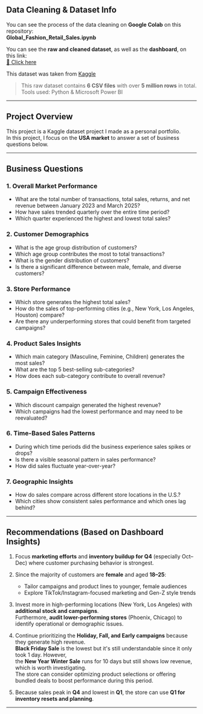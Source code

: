 ## Data Cleaning & Dataset Info

You can see the process of the data cleaning on **Google Colab** on this repository:  
**Global_Fashion_Retail_Sales.ipynb**

You can see the **raw and cleaned dataset**, as well as the **dashboard**, on this link:  
[📁 Click here](https://drive.google.com/drive/folders/1uNBnY0RjbpzSwEk4Q_a_l5q_69Colxlz?usp=sharing)

This dataset was taken from [Kaggle](https://www.kaggle.com/datasets/ricgomes/global-fashion-retail-stores-dataset?select=discounts.csv)

> This raw dataset contains **6 CSV files** with over **5 million rows** in total.  
> Tools used: Python & Microsoft Power BI
---

## Project Overview

This project is a Kaggle dataset project I made as a personal portfolio.  
In this project, I focus on the **USA market** to answer a set of business questions below.

---

## Business Questions

### 1. Overall Market Performance
- What are the total number of transactions, total sales, returns, and net revenue between January 2023 and March 2025?  
- How have sales trended quarterly over the entire time period?  
- Which quarter experienced the highest and lowest total sales?

### 2. Customer Demographics
- What is the age group distribution of customers?  
- Which age group contributes the most to total transactions?  
- What is the gender distribution of customers?  
- Is there a significant difference between male, female, and diverse customers?

### 3. Store Performance
- Which store generates the highest total sales?  
- How do the sales of top-performing cities (e.g., New York, Los Angeles, Houston) compare?  
- Are there any underperforming stores that could benefit from targeted campaigns?

### 4. Product Sales Insights
- Which main category (Masculine, Feminine, Children) generates the most sales?  
- What are the top 5 best-selling sub-categories?  
- How does each sub-category contribute to overall revenue?

### 5. Campaign Effectiveness
- Which discount campaign generated the highest revenue?  
- Which campaigns had the lowest performance and may need to be reevaluated?

### 6. Time-Based Sales Patterns
- During which time periods did the business experience sales spikes or drops?  
- Is there a visible seasonal pattern in sales performance?  
- How did sales fluctuate year-over-year?

### 7. Geographic Insights
- How do sales compare across different store locations in the U.S.?  
- Which cities show consistent sales performance and which ones lag behind?

---

## Recommendations (Based on Dashboard Insights)

1. Focus **marketing efforts** and **inventory buildup for Q4** (especially Oct–Dec) where customer purchasing behavior is strongest.

2. Since the majority of customers are **female** and aged **18–25**:  
   - Tailor campaigns and product lines to younger, female audiences  
   - Explore TikTok/Instagram-focused marketing and Gen-Z style trends

3. Invest more in high-performing locations (New York, Los Angeles) with **additional stock and campaigns**.  
   Furthermore, **audit lower-performing stores** (Phoenix, Chicago) to identify operational or demographic issues.

4. Continue prioritizing the **Holiday, Fall, and Early campaigns** because they generate high revenue.  
   **Black Friday Sale** is the lowest but it's still understandable since it only took 1 day. However,  
   the **New Year Winter Sale** runs for 10 days but still shows low revenue, which is worth investigating.  
   The store can consider optimizing product selections or offering bundled deals to boost performance during this period.

5. Because sales peak in **Q4** and lowest in **Q1**, the store can use **Q1 for inventory resets and planning**.

---
